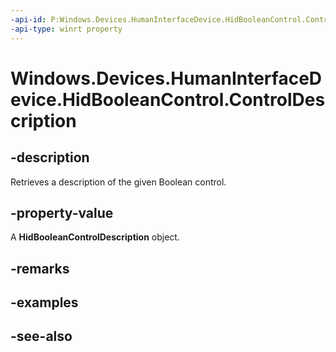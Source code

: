 ```yaml
---
-api-id: P:Windows.Devices.HumanInterfaceDevice.HidBooleanControl.ControlDescription
-api-type: winrt property
---
```


<!-- Property syntax
public Windows.Devices.HumanInterfaceDevice.HidBooleanControlDescription ControlDescription { get; }
-->

# Windows.Devices.HumanInterfaceDevice.HidBooleanControl.ControlDescription

## -description
Retrieves a description of the given Boolean control.

## -property-value
A **HidBooleanControlDescription** object.

## -remarks

## -examples

## -see-also
